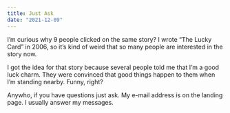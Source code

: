 ```yaml
---
title: Just Ask
date: "2021-12-09"
---
```


I’m curious why 9 people clicked on the same story? I wrote “The Lucky Card” in 2006, so it’s kind of weird that so many people are interested in the story now.

I got the idea for that story because several people told me that I’m a good luck charm. They were convinced that good things happen to them when I’m standing nearby. Funny, right? 

Anywho, if you have questions just ask. My e-mail address is on the landing page. I usually answer my messages. 
